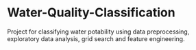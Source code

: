 # Water-Quality-Classification
Project for classifying water potability using data preprocessing, exploratory data analysis, grid search and feature engineering.
